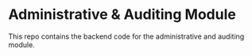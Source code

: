 # Administrative & Auditing Module
This repo contains the backend code for the administrative and auditing module.
